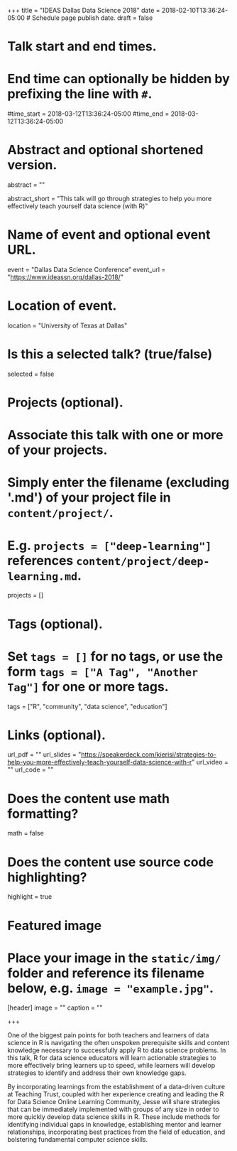 +++
title = "IDEAS Dallas Data Science 2018"
date = 2018-02-10T13:36:24-05:00  # Schedule page publish date.
draft = false

# Talk start and end times.
#   End time can optionally be hidden by prefixing the line with `#`.
#time_start = 2018-03-12T13:36:24-05:00
#time_end = 2018-03-12T13:36:24-05:00

# Abstract and optional shortened version.

abstract = ""

abstract_short = "This talk will go through strategies to help you more effectively teach yourself data science (with R)"

# Name of event and optional event URL.
event = "Dallas Data Science Conference"
event_url = "https://www.ideassn.org/dallas-2018/"

# Location of event.
location = "University of Texas at Dallas"

# Is this a selected talk? (true/false)
selected = false

# Projects (optional).
#   Associate this talk with one or more of your projects.
#   Simply enter the filename (excluding '.md') of your project file in `content/project/`.
#   E.g. `projects = ["deep-learning"]` references `content/project/deep-learning.md`.
projects = []

# Tags (optional).
#   Set `tags = []` for no tags, or use the form `tags = ["A Tag", "Another Tag"]` for one or more tags.
tags = ["R", "community", "data science", "education"]

# Links (optional).
url_pdf = ""
url_slides = "https://speakerdeck.com/kierisi/strategies-to-help-you-more-effectively-teach-yourself-data-science-with-r"
url_video = ""
url_code = ""

# Does the content use math formatting?
math = false

# Does the content use source code highlighting?
highlight = true

# Featured image
# Place your image in the `static/img/` folder and reference its filename below, e.g. `image = "example.jpg"`.
[header]
image = ""
caption = ""

+++

One of the biggest pain points for both teachers and learners of data science in R is navigating the often unspoken prerequisite skills and content knowledge necessary to successfully apply R to data science problems. In this talk, R for data science educators will learn actionable strategies to more effectively bring learners up to speed, while learners will develop strategies to identify and address their own knowledge gaps. 

By incorporating learnings from the establishment of a data-driven culture at Teaching Trust, coupled with her experience creating and leading the R for Data Science Online Learning Community, Jesse will share strategies that can be immediately implemented with groups of any size in order to more quickly develop data science skills in R. These include methods for identifying individual gaps in knowledge, establishing mentor and learner relationships, incorporating best practices from the field of education, and bolstering fundamental computer science skills.